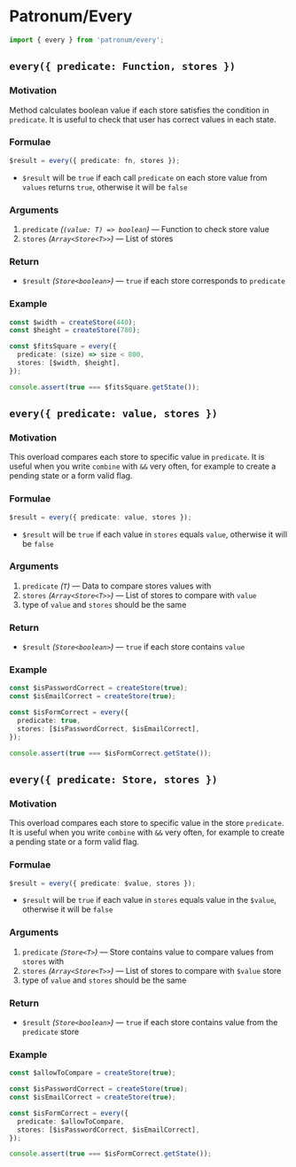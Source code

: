 # Patronum/Every

```ts
import { every } from 'patronum/every';
```

## `every({ predicate: Function, stores })`

### Motivation

Method calculates boolean value if each store satisfies the condition in `predicate`.
It is useful to check that user has correct values in each state.

### Formulae

```ts
$result = every({ predicate: fn, stores });
```

- `$result` will be `true` if each call `predicate` on each store value from `values` returns `true`, otherwise it will be `false`

### Arguments

1. `predicate` _(`(value: T) => boolean`)_ — Function to check store value
1. `stores` _(`Array<Store<T>>`)_ — List of stores

### Return

- `$result` _(`Store<boolean>`)_ — `true` if each store corresponds to `predicate`

### Example

```ts
const $width = createStore(440);
const $height = createStore(780);

const $fitsSquare = every({
  predicate: (size) => size < 800,
  stores: [$width, $height],
});

console.assert(true === $fitsSquare.getState());
```

## `every({ predicate: value, stores })`

### Motivation

This overload compares each store to specific value in `predicate`.
It is useful when you write `combine` with `&&` very often, for example to create a pending state or a form valid flag.

### Formulae

```ts
$result = every({ predicate: value, stores });
```

- `$result` will be `true` if each value in `stores` equals `value`, otherwise it will be `false`

### Arguments

1. `predicate` _(`T`)_ — Data to compare stores values with
1. `stores` _(`Array<Store<T>>`)_ — List of stores to compare with `value`
1. type of `value` and `stores` should be the same

### Return

- `$result` _(`Store<boolean>`)_ — `true` if each store contains `value`

### Example

```ts
const $isPasswordCorrect = createStore(true);
const $isEmailCorrect = createStore(true);

const $isFormCorrect = every({
  predicate: true,
  stores: [$isPasswordCorrect, $isEmailCorrect],
});

console.assert(true === $isFormCorrect.getState());
```

## `every({ predicate: Store, stores })`

### Motivation

This overload compares each store to specific value in the store `predicate`.
It is useful when you write `combine` with `&&` very often, for example to create a pending state or a form valid flag.

### Formulae

```ts
$result = every({ predicate: $value, stores });
```

- `$result` will be `true` if each value in `stores` equals value in the `$value`, otherwise it will be `false`

### Arguments

1. `predicate` _(`Store<T>`)_ — Store contains value to compare values from `stores` with
1. `stores` _(`Array<Store<T>>`)_ — List of stores to compare with `$value` store
1. type of `value` and `stores` should be the same

### Return

- `$result` _(`Store<boolean>`)_ — `true` if each store contains value from the `predicate` store

### Example

```ts
const $allowToCompare = createStore(true);

const $isPasswordCorrect = createStore(true);
const $isEmailCorrect = createStore(true);

const $isFormCorrect = every({
  predicate: $allowToCompare,
  stores: [$isPasswordCorrect, $isEmailCorrect],
});

console.assert(true === $isFormCorrect.getState());
```
